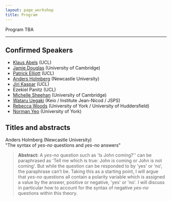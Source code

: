 ```yaml
---
layout: page_workshop
title: Program
---
```


Program TBA

<hr>

## Confirmed Speakers

- [Klaus Abels](https://www.phon.ucl.ac.uk/home/klaus/ "Klaus's Homepage") (UCL)
- [Jamie Douglas](http://www.languagesciences.cam.ac.uk/directory/jamie-douglas) (University of Cambridge)
- [Patrick Elliott](https://patrl.github.io "Patrick's homepage") (UCL)
- [Anders Holmberg](http://www.ncl.ac.uk/elll/staff/profile/anders.holmberg "Anders's Newcastle staff page") (Newcastle University)
- [Jiri Kaspar](http://ucl.academia.edu/JiriKaspar "Jiri's academia.edu page") (UCL)
- Ezekiel Panitz (UCL)
- [Michelle Sheehan](https://sites.google.com/site/michellesheehan54/home "Michelle's homepage") (University of Cambridge)
- [Wataru Uegaki](http://web.mit.edu/wuegaki/www/ "Wataru's MIT page") (Keio / Institute Jean-Nicod / JSPS)
- [Rebecca Woods](http://york.academia.edu/RebeccaWoods "Rebecca's academia.edu page") (University of York / University of Huddersfield)
- [Norman Yeo](https://www.york.ac.uk/language/people/academic-research/norman-yeo/ "Norman's York staff page") (University of York)

## Titles and abstracts

Anders Holmberg (Newcastle University)  
"The syntax of *yes-no* questions and *yes-no* answers"

> **Abstract:** A *yes-no* question such as 'Is John coming?'' can be paraphrased as 'Tell me which is true: John is coming or John is not coming'. But while the question can be responded to by 'yes' or ‘no’, the paraphrase can’t be. Taking this as a starting point, I will argue that *yes-no* questions all contain a polarity variable which is assigned a value by the answer, positive or negative, 'yes' or 'no'. I will discuss in particular how to account for the syntax of negative *yes-no* questions within this theory.
